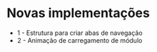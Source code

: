 # Novas implementações

- 1 - Estrutura para criar abas de navegação
- 2 - Animação de carregamento de módulo
